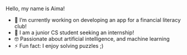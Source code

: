 Hello, my name is Aima!
- 🔭 I’m currently working on developing an app for a financial literacy club!
- 🌱 I am a junior CS student seeking an internship!
- 🤓 Passionate about artificial intelligence, and machine learning 
- ⚡ Fun fact: I enjoy solving puzzles ;)
